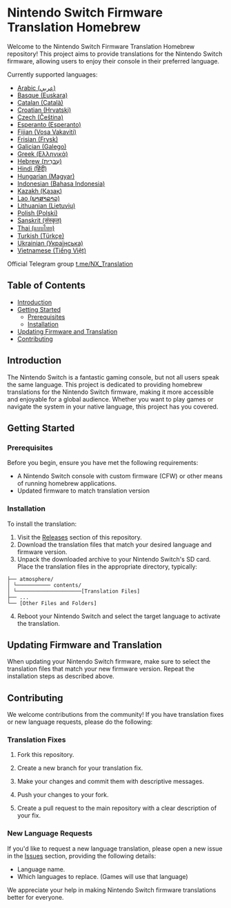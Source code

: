 # Nintendo Switch Firmware Translation Homebrew

Welcome to the Nintendo Switch Firmware Translation Homebrew repository! This project aims to provide translations for the Nintendo Switch firmware, allowing users to enjoy their console in their preferred language.

Currently supported languages:
* [Arabic (عربي)](https://github.com/NX-Family/NX-Translation/releases/latest/download/NX-Translation_arabic.zip)
* [Basque (Euskara)](https://github.com/NX-Family/NX-Translation/releases/latest/download/NX-Translation_basque.zip)
* [Catalan (Català)](https://github.com/NX-Family/NX-Translation/releases/latest/download/NX-Translation_catalan.zip)
* [Croatian (Hrvatski)](https://github.com/NX-Family/NX-Translation/releases/latest/download/NX-Translation_croatian.zip)
* [Czech (Čeština)](https://github.com/NX-Family/NX-Translation/releases/latest/download/NX-Translation_czech.zip)
* [Esperanto (Esperanto)](https://github.com/NX-Family/NX-Translation/releases/latest/download/NX-Translation_esperanto.zip)
* [Fijian (Vosa Vakaviti)](https://github.com/NX-Family/NX-Translation/releases/latest/download/NX-Translation_fijian.zip)
* [Frisian (Frysk)](https://github.com/NX-Family/NX-Translation/releases/latest/download/NX-Translation_frisian.zip)
* [Galician (Galego)](https://github.com/NX-Family/NX-Translation/releases/latest/download/NX-Translation_galician.zip)
* [Greek (Ελληνικά)](https://github.com/NX-Family/NX-Translation/releases/latest/download/NX-Translation_greek.zip)
* [Hebrew (עִברִית)](https://github.com/NX-Family/NX-Translation/releases/latest/download/NX-Translation_hebrew.zip)
* [Hindi (हिंदी)](https://github.com/NX-Family/NX-Translation/releases/latest/download/NX-Translation_hindi.zip)
* [Hungarian (Magyar)](https://github.com/NX-Family/NX-Translation/releases/latest/download/NX-Translation_hungarian.zip)
* [Indonesian (Bahasa Indonesia)](https://github.com/NX-Family/NX-Translation/releases/latest/download/NX-Translation_indonesian.zip)
* [Kazakh (Қазақ)](https://github.com/NX-Family/NX-Translation/releases/latest/download/NX-Translation_kazakh.zip)
* [Lao (ພາສາລາວ)](https://github.com/NX-Family/NX-Translation/releases/latest/download/NX-Translation_lao.zip)
* [Lithuanian (Lietuvių)](https://github.com/NX-Family/NX-Translation/releases/latest/download/NX-Translation_lithuanian.zip)
* [Polish (Polski)](https://github.com/NX-Family/NX-Translation/releases/latest/download/NX-Translation_polish.zip)
* [Sanskrit (संस्कृत)](https://github.com/NX-Family/NX-Translation/releases/latest/download/NX-Translation_sanskrit.zip)
* [Thai (แบบไทย)](https://github.com/NX-Family/NX-Translation/releases/latest/download/NX-Translation_thai.zip)
* [Turkish (Türkçe)](https://github.com/NX-Family/NX-Translation/releases/latest/download/NX-Translation_turkish.zip)
* [Ukrainian (Українська)](https://github.com/NX-Family/NX-Translation/releases/latest/download/NX-Translation_ukrainian.zip)
* [Vietnamese (Tiếng Việt)](https://github.com/NX-Family/NX-Translation/releases/latest/download/NX-Translation_vietnamese.zip)

Official Telegram group [t.me/NX_Translation](https://t.me/NX_Translation)

## Table of Contents

- [Introduction](#introduction)
- [Getting Started](#getting-started)
  - [Prerequisites](#prerequisites)
  - [Installation](#installation)
- [Updating Firmware and Translation](#updating-firmware-and-translation)
- [Contributing](#contributing)

## Introduction

The Nintendo Switch is a fantastic gaming console, but not all users speak the same language. This project is dedicated to providing homebrew translations for the Nintendo Switch firmware, making it more accessible and enjoyable for a global audience. Whether you want to play games or navigate the system in your native language, this project has you covered.

## Getting Started

### Prerequisites

Before you begin, ensure you have met the following requirements:

- A Nintendo Switch console with custom firmware (CFW) or other means of running homebrew applications.
- Updated firmware to match translation version

### Installation

To install the translation:

1. Visit the [Releases](https://github.com/NX-Family/NX-Translation/releases) section of this repository.
2. Download the translation files that match your desired language and firmware version.
3. Unpack the downloaded archive to your Nintendo Switch's SD card. Place the translation files in the appropriate directory, typically:
```SDCARD/
├── atmosphere/
│ └─────────── contents/
│ └─────────────────────[Translation Files]
├── ...
└── [Other Files and Folders]
```
4. Reboot your Nintendo Switch and select the target language to activate the translation.

## Updating Firmware and Translation

When updating your Nintendo Switch firmware, make sure to select the translation files that match your new firmware version. Repeat the installation steps as described above.

## Contributing

We welcome contributions from the community! If you have translation fixes or new language requests, please do the following:

### Translation Fixes

1. Fork this repository.

2. Create a new branch for your translation fix.

3. Make your changes and commit them with descriptive messages.

4. Push your changes to your fork.

5. Create a pull request to the main repository with a clear description of your fix.

### New Language Requests

If you'd like to request a new language translation, please open a new issue in the [Issues](https://github.com/NX-Family/NX-Translation/issues) section, providing the following details:

- Language name.
- Which languages to replace. (Games will use that language)

We appreciate your help in making Nintendo Switch firmware translations better for everyone.
